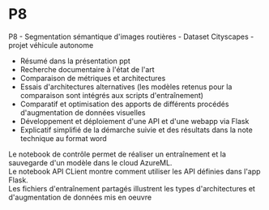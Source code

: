 # P8
P8 - Segmentation sémantique d'images routières - Dataset Cityscapes - projet véhicule autonome
- Résumé dans la présentation ppt
- Recherche documentaire à l'état de l'art
- Comparaison de métriques et architectures
- Essais d'architectures alternatives (les modèles retenus pour la comparaison sont intégrés aux scripts d'entraînement)
- Comparatif et optimisation des apports de différents procédés d'augmentation de données visuelles
- Développement et déploiement d'une API et d'une webapp via Flask
- Explicatif simplifié de la démarche suivie et des résultats dans la note technique au format word 

Le notebook de contrôle permet de réaliser un entraînement et la sauvegarde d'un modèle dans le cloud AzureML.<br>
Le notebook API CLient montre comment utiliser les API définies dans l'app Flask.<br>
Les fichiers d'entraînement partagés illustrent les types d'architectures et d'augmentation de données mis en oeuvre
